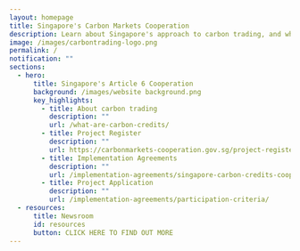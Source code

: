 ```yaml
---
layout: homepage
title: Singapore's Carbon Markets Cooperation
description: Learn about Singapore's approach to carbon trading, and what it accomplishes.
image: /images/carbontrading-logo.png
permalink: /
notification: ""
sections:
  - hero:
      title: Singapore's Article 6 Cooperation
      background: /images/website background.png
      key_highlights:
        - title: About carbon trading
          description: ""
          url: /what-are-carbon-credits/
        - title: Project Register
          description: ""
          url: https://carbonmarkets-cooperation.gov.sg/project-register/overall-register/
        - title: Implementation Agreements
          description: ""
          url: /implementation-agreements/singapore-carbon-credits-cooperation
        - title: Project Application
          description: ""
          url: /implementation-agreements/participation-criteria/
  - resources:
      title: Newsroom
      id: resources
      button: CLICK HERE TO FIND OUT MORE
---
```

